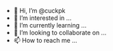 - 👋 Hi, I’m @cuckpk
- 👀 I’m interested in ...
- 🌱 I’m currently learning ...
- 💞️ I’m looking to collaborate on ...
- 📫 How to reach me ...

<!---
cuckpk/cuckpk is a ✨ special ✨ repository because its `README.md` (this file) appears on your GitHub profile.
You can click the Preview link to take a look at your changes.
--->

